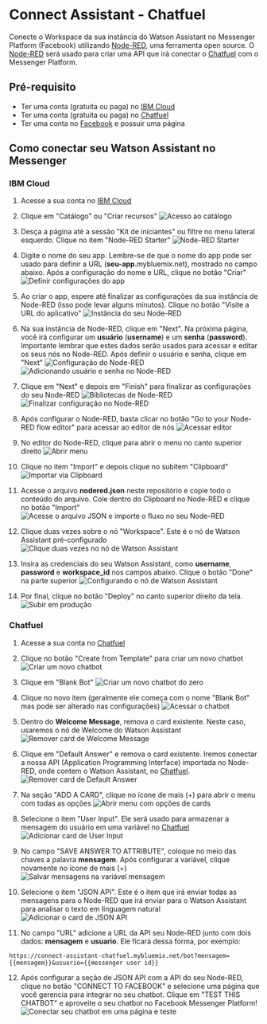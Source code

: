 # Connect Assistant - Chatfuel

Conecte o Workspace da sua instância do Watson Assistant no Messenger Platform (Facebook) utilizando [Node-RED](https://nodered.org/), uma ferramenta open source. O [Node-RED](https://nodered.org/) será usado para criar uma API que irá conectar o [Chatfuel](https://chatfuel.com/) com o Messenger Platform.

## Pré-requisito

- Ter uma conta (gratuita ou paga) no [IBM Cloud](https://bluemix.net/)
- Ter uma conta (gratuita ou paga) no [Chatfuel](https://chatfuel.com/)
- Ter uma conta no [Facebook](https://facebook.com/) e possuir uma página

## Como conectar seu Watson Assistant no Messenger

### IBM Cloud

1. Acesse a sua conta no [IBM Cloud](https://console.bluemix.net/)

2. Clique em "Catálogo" ou "Criar recursos"
![Acesso ao catálogo](https://github.com/victorshinya/connect-assistant-chatfuel/blob/master/img/connect-assistant-chatfuel-01.png)

3. Desça a página até a sessão "Kit de iniciantes" ou filtre no menu lateral esquerdo. Clique no item "Node-RED Starter"
![Node-RED Starter](https://github.com/victorshinya/connect-assistant-chatfuel/blob/master/img/connect-assistant-chatfuel-02.png)

4. Digite o nome do seu app. Lembre-se de que o nome do app pode ser usado para definir a URL (**seu-app**.mybluemix.net), mostrado no campo abaixo. Após a configuração do nome e URL, clique no botão "Criar"
![Definir configurações do app](https://github.com/victorshinya/connect-assistant-chatfuel/blob/master/img/connect-assistant-chatfuel-03.png)

5. Ao criar o app, espere até finalizar as configurações da sua instância de Node-RED (isso pode levar alguns minutos). Clique no botão "Visite a URL do aplicativo"
![Instância do seu Node-RED](https://github.com/victorshinya/connect-assistant-chatfuel/blob/master/img/connect-assistant-chatfuel-04.png)

6. Na sua instância de Node-RED, clique em "Next". Na próxima página, você irá configurar um **usuário** (**username**) e um **senha**  (**password**). Importante lembrar que estes dados serão usados para acessar e editar os seus nós no Node-RED. Após definir o usuário e senha, clique em "Next"
![Configuração do Node-RED](https://github.com/victorshinya/connect-assistant-chatfuel/blob/master/img/connect-assistant-chatfuel-05.png)
![Adicionando usuário e senha no Node-RED](https://github.com/victorshinya/connect-assistant-chatfuel/blob/master/img/connect-assistant-chatfuel-06.png)

7. Clique em "Next" e depois em "Finish" para finalizar as configurações do seu Node-RED
![Bibliotecas de Node-RED](https://github.com/victorshinya/connect-assistant-chatfuel/blob/master/img/connect-assistant-chatfuel-07.png)
![Finalizar configuração no Node-RED](https://github.com/victorshinya/connect-assistant-chatfuel/blob/master/img/connect-assistant-chatfuel-08.png)

8. Após configurar o Node-RED, basta clicar no botão "Go to your Node-RED flow editor" para acessar ao editor de nós
![Acessar editor](https://github.com/victorshinya/connect-assistant-chatfuel/blob/master/img/connect-assistant-chatfuel-09.png)

9. No editor do Node-RED, clique para abrir o menu no canto superior direito
![Abrir menu](https://github.com/victorshinya/connect-assistant-chatfuel/blob/master/img/connect-assistant-chatfuel-10.png)

10. Clique no item "Import" e depois clique no subitem "Clipboard"
![Importar via Clipboard](https://github.com/victorshinya/connect-assistant-chatfuel/blob/master/img/connect-assistant-chatfuel-11.png)

11. Acesse o arquivo **nodered.json** neste repositório e copie todo o conteúdo do arquivo. Cole dentro do Clipboard no Node-RED e clique no botão "Import"
![Acesse o arquivo JSON e importe o fluxo no seu Node-RED](https://github.com/victorshinya/connect-assistant-chatfuel/blob/master/img/connect-assistant-chatfuel-12.png)

12. Clique duas vezes sobre o nó "Workspace". Este é o nó de Watson Assistant pré-configurado
![Clique duas vezes no nó de Watson Assistant](https://github.com/victorshinya/connect-assistant-chatfuel/blob/master/img/connect-assistant-chatfuel-13.png)


13. Insira as credenciais do seu Watson Assistant, como **username**, **password** e **workspace_id** nos campos abaixo. Clique o botão "Done" na parte superior
![Configurando o nó de Watson Assistant](https://github.com/victorshinya/connect-assistant-chatfuel/blob/master/img/connect-assistant-chatfuel-14.png)

14. Por final, clique no botão "Deploy" no canto superior direito da tela.
![Subir em produção](https://github.com/victorshinya/connect-assistant-chatfuel/blob/master/img/connect-assistant-chatfuel-15.png)

### Chatfuel

1. Acesse a sua conta no [Chatfuel](https://chatfuel.com/)

2. Clique no botão "Create from Template" para criar um novo chatbot
![Criar um novo chatbot](https://github.com/victorshinya/connect-assistant-chatfuel/blob/master/img/connect-assistant-chatfuel-16.png)

3. Clique em "Blank Bot"
![Criar um novo chatbot do zero](https://github.com/victorshinya/connect-assistant-chatfuel/blob/master/img/connect-assistant-chatfuel-17.png)

4. Clique no novo item (geralmente ele começa com o nome "Blank Bot" mas pode ser alterado nas configurações)
![Acessar o chatbot](https://github.com/victorshinya/connect-assistant-chatfuel/blob/master/img/connect-assistant-chatfuel-18.png)

5. Dentro do **Welcome Message**, remova o card existente. Neste caso, usaremos o nó de Welcome do Watson Assistant
![Remover card de Welcome Message](https://github.com/victorshinya/connect-assistant-chatfuel/blob/master/img/connect-assistant-chatfuel-19.png)

6. Clique em "Default Answer" e remova o card existente. Iremos conectar a nossa API (Application Programming Interface) importada no Node-RED, onde contem o Watson Assistant, no [Chatfuel](https://chatfuel.com/).
![Remover card de Default Answer](https://github.com/victorshinya/connect-assistant-chatfuel/blob/master/img/connect-assistant-chatfuel-20.png)

7. Na seção "ADD A CARD", clique no ícone de mais (+) para abrir o menu com todas as opções
![Abrir menu com opções de cards](https://github.com/victorshinya/connect-assistant-chatfuel/blob/master/img/connect-assistant-chatfuel-21.png)

8. Selecione o item "User Input". Ele será usado para armazenar a mensagem do usuário em uma variável no [Chatfuel](https://chatfuel.com/)
![Adicionar card de User Input](https://github.com/victorshinya/connect-assistant-chatfuel/blob/master/img/connect-assistant-chatfuel-22.png)

9. No campo "SAVE ANSWER TO ATTRIBUTE", coloque no meio das chaves a palavra **mensagem**. Após configurar a variável, clique novamente no ícone de mais (+)
![Salvar mensagens na variável mensagem](https://github.com/victorshinya/connect-assistant-chatfuel/blob/master/img/connect-assistant-chatfuel-23.png)

10. Selecione o item "JSON API". Este é o item que irá enviar todas as mensagens para o Node-RED que irá enviar para o Watson Assistant para analisar o texto em linguagem natural
![Adicionar o card de JSON API](https://github.com/victorshinya/connect-assistant-chatfuel/blob/master/img/connect-assistant-chatfuel-24.png)

11. No campo "URL" adicione a URL da API seu Node-RED junto com dois dados: **mensagem** e **usuario**. Ele ficará dessa forma, por exemplo:

```
https://connect-assistant-chatfuel.mybluemix.net/bot?mensagem={{mensagem}}&usuario={{messenger user id}}
```

12. Após configurar a seção de JSON API com a API do seu Node-RED, clique no botão "CONNECT TO FACEBOOK" e selecione uma página que você gerencia para integrar no seu chatbot. Clique em "TEST THIS CHATBOT" e aproveite o seu chatbot no Facebook Messenger Platform!
![Conectar seu chatbot em uma página e teste](https://github.com/victorshinya/connect-assistant-chatfuel/blob/master/img/connect-assistant-chatfuel-25.png)

